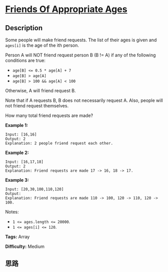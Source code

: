 # [Friends Of Appropriate Ages][title]

## Description

Some people will make friend requests. The list of their ages is given and
`ages[i]` is the age of the ith person.

Person A will NOT friend request person B (B != A) if any of the following
conditions are true:

  * `age[B] <= 0.5 * age[A] + 7`
  * `age[B] > age[A]`
  * `age[B] > 100 && age[A] < 100`

Otherwise, A will friend request B.

Note that if A requests B, B does not necessarily request A.  Also, people
will not friend request themselves.

How many total friend requests are made?

**Example 1:**
            Input: [16,16]    Output: 2    Explanation: 2 people friend request each other.    

**Example 2:**
            Input: [16,17,18]    Output: 2    Explanation: Friend requests are made 17 -> 16, 18 -> 17.

**Example 3:**
            Input: [20,30,100,110,120]    Output:    Explanation: Friend requests are made 110 -> 100, 120 -> 110, 120 -> 100.    



Notes:

  * `1 <= ages.length <= 20000`.
  * `1 <= ages[i] <= 120`.


**Tags:** Array

**Difficulty:** Medium

## 思路

[title]: https://leetcode.com/problems/friends-of-appropriate-ages
